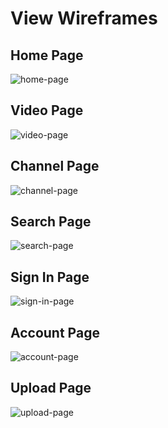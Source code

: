 # View Wireframes

## Home Page
![home-page]

## Video Page
![video-page]

## Channel Page
![channel-page]

## Search Page
![search-page]

## Sign In Page
![sign-in-page]

## Account Page
![account-page]

## Upload Page
![upload-page]

[home-page]: ./wireframes/home_page.png
[video-page]: ./wireframes/video_page.png
[channel-page]: ./wireframes/channel_page.png
[search-page]: ./wireframes/search_page.png
[sign-in-page]: ./wireframes/sign_in_page.png
[account-page]: ./wireframes/video_page.png
[upload-page]: ./wireframes/upload_page.png
